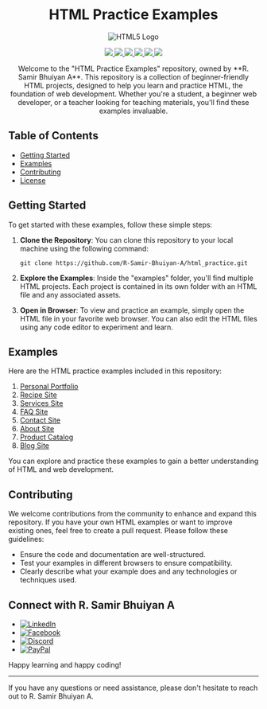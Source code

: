 <h1 align="center">HTML Practice Examples</h1>
<p align="center">
  <p align="center">
  <img src="https://www.w3.org/html/logo/downloads/HTML5_Logo_512.png" alt="HTML5 Logo">
</p>

</p>

<p align="center">
  <a href="https://github.com/R-Samir-Bhuiyan-A/html_practice/graphs/contributors" alt="Contributors">
    <img src="https://img.shields.io/github/contributors/R-Samir-Bhuiyan-A/html_practice" />
  </a>
  <a href="https://github.com/R-Samir-Bhuiyan-A/html_practice/stargazers" alt="Stargazers">
    <img src="https://img.shields.io/github/stars/R-Samir-Bhuiyan-A/html_practice?style=social" />
  </a>
  <a href="https://github.com/R-Samir-Bhuiyan-A/html_practice/network/members" alt="Forks">
    <img src="https://img.shields.io/github/forks/R-Samir-Bhuiyan-A/html_practice?style=flat" />
  </a>
  <a href="https://github.com/R-Samir-Bhuiyan-A/html_practice/issues" alt="Issues">
    <img src="https://img.shields.io/github/issues/R-Samir-Bhuiyan-A/html_practice" />
  </a>
  <a href="https://github.com/R-Samir-Bhuiyan-A/html_practice/pulls" alt="Pull Requests">
    <img src="https://img.shields.io/github/issues-pr/R-Samir-Bhuiyan-A/html_practice" />
  </a>
  <a href="https://github.com/R-Samir-Bhuiyan-A/html_practice/blob/main/LICENSE" alt="License">
    <img src="https://img.shields.io/github/license/R-Samir-Bhuiyan-A/html_practice" />
  
    
  </a>
</p>

<p align="center">
  Welcome to the "HTML Practice Examples" repository, owned by **R. Samir Bhuiyan A**. This repository is a collection of beginner-friendly HTML projects, designed to help you learn and practice HTML, the foundation of web development. Whether you're a student, a beginner web developer, or a teacher looking for teaching materials, you'll find these examples invaluable.
</p>

## Table of Contents

- [Getting Started](#getting-started)
- [Examples](#examples)
- [Contributing](#contributing)
- [License](#license)

## Getting Started

To get started with these examples, follow these simple steps:

1. **Clone the Repository**: You can clone this repository to your local machine using the following command:

    ```
    git clone https://github.com/R-Samir-Bhuiyan-A/html_practice.git
    ```

2. **Explore the Examples**: Inside the "examples" folder, you'll find multiple HTML projects. Each project is contained in its own folder with an HTML file and any associated assets.

3. **Open in Browser**: To view and practice an example, simply open the HTML file in your favorite web browser. You can also edit the HTML files using any code editor to experiment and learn.

## Examples

Here are the HTML practice examples included in this repository:

1. [Personal Portfolio](examples/project1.html)
2. [Recipe Site](examples/project2.html)
3. [Services Site](examples/project3.html)
4. [FAQ Site](examples/project4.html)
5. [Contact Site](examples/project5.html)
6. [About Site](examples/project6.html)
7. [Product Catalog](examples/project7.html)
8. [Blog Site](examples/project8.html)

You can explore and practice these examples to gain a better understanding of HTML and web development.

## Contributing

We welcome contributions from the community to enhance and expand this repository. If you have your own HTML examples or want to improve existing ones, feel free to create a pull request. Please follow these guidelines:

- Ensure the code and documentation are well-structured.
- Test your examples in different browsers to ensure compatibility.
- Clearly describe what your example does and any technologies or techniques used.

## Connect with R. Samir Bhuiyan A

- [![LinkedIn](https://img.shields.io/badge/LinkedIn-Connect-blue?style=for-the-badge&logo=linkedin)](https://www.linkedin.com/in/R-Samir-Bhuiyan-A)
- [![Facebook](https://img.shields.io/badge/Facebook-Connect-blue?style=for-the-badge&logo=facebook)](https://Facebook.com/R.SaMiR.BhUiYaN.A)
- [![Discord](https://img.shields.io/badge/Discord-Chat-blue?style=for-the-badge&logo=discord)](https://discord.com/users/914437289415946290)
- [![PayPal](https://img.shields.io/badge/Donate-PayPal-blue?style=for-the-badge&logo=paypal)](https://www.paypal.com/your-paypal-id)

Happy learning and happy coding!

---

If you have any questions or need assistance, please don't hesitate to reach out to R. Samir Bhuiyan A.
